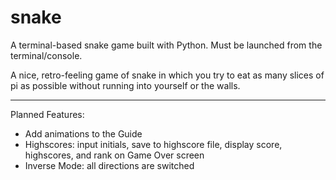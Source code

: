 # snake
A terminal-based snake game built with Python.  Must be launched from the terminal/console.

A nice, retro-feeling game of snake in which you try to eat as many slices of pi as possible without running into yourself or the walls.

---
Planned Features:
- Add animations to the Guide
- Highscores: input initials, save to highscore file, display score, highscores, and rank on Game Over screen
- Inverse Mode: all directions are switched
